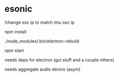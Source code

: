 # esonic

!change osc ip to match imu osc ip

npm install 

./node_modules/.bin/electron-rebuild

npm start

needs deps for electron (gui stuff and a couple others)

needs aggregate audio device (asym)
